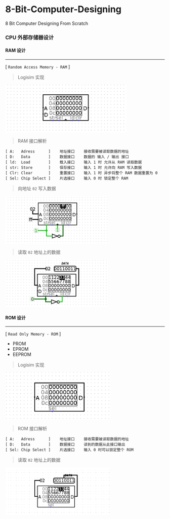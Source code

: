 # 8-Bit-Computer-Designing
8 Bit Computer Designing From Scratch

### CPU 外部存储器设计

#### RAM 设计

----

[ ` Random Access Memory - RAM ` ]

> Logisim 实现

<img height=150 src="./images/RAM.png" />

> RAM 接口解析
```text
[ A:   Adress      ]    地址接口    接收需要被读取数据的地址
[ D:   Data        ]    数据接口    数据的 输入 / 输出 接口
[ ld:  Load        ]    载入接口    输入 1 时 允许从 RAM 读取数据
[ str: Store       ]    保存接口    输入 1 时 允许向 RAM 写入数据
[ Clr: Clear       ]    重置接口    输入 1 时 异步将整个 RAM 数据重置为 0
[ Sel: Chip Select ]    片选接口    输入 0 时 锁定整个 RAM
```

> 向地址 `02` 写入数据

<img height=150 src="./images/RAM-Write.png" />

> 读取 `02` 地址上的数据

<img height=150 src="./images/RAM-Read.png" />

#### ROM 设计

----

[ ` Read Only Memory - ROM ` ]

 - PROM
 - EPROM
 - EEPROM

> Logisim 实现

<img height=150 src="./images/ROM.png" />

> ROM 接口解析
```text
[ A:   Adress      ]    地址接口    接收需要被读取数据的地址
[ D:   Data        ]    数据接口    读到的数据从此接口输出
[ Sel: Chip Select ]    片选接口    输入 0 时可以锁定整个 ROM
```


> 读取 `02` 地址上的数据

<img height=150 src="./images/ROM-READ.png" />

